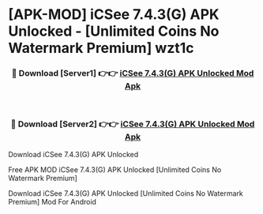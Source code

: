 # [APK-MOD] iCSee 7.4.3(G) APK Unlocked - [Unlimited Coins No Watermark Premium] wzt1c



<div align="center">
<h3>🔴 Download [Server1] 👉👉 <a href="https://momento.my/?title=iCSee_7.4.3(G)_APK_Unlocked">iCSee 7.4.3(G) APK Unlocked Mod Apk</a></h3><br>

<h3>🔴 Download [Server2] 👉👉 <a href="https://momento.my/?title=iCSee_7.4.3(G)_APK_Unlocked">iCSee 7.4.3(G) APK Unlocked Mod Apk</a></h3>
</div>



Download iCSee 7.4.3(G) APK Unlocked 

Free APK MOD iCSee 7.4.3(G) APK Unlocked [Unlimited Coins No Watermark Premium]

Download iCSee 7.4.3(G) APK Unlocked [Unlimited Coins No Watermark Premium] Mod For Android
